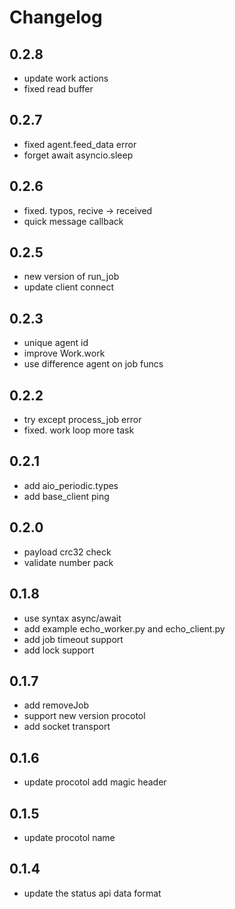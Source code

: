 # Changelog

## 0.2.8
- update work actions
- fixed read buffer

## 0.2.7
- fixed agent.feed_data error
- forget await asyncio.sleep

## 0.2.6
- fixed. typos, recive -> received
- quick message callback

## 0.2.5
- new version of run_job
- update client connect

## 0.2.3
- unique agent id
- improve Work.work
- use difference agent on job funcs

## 0.2.2
- try except process_job error
- fixed. work loop more task

## 0.2.1
- add aio_periodic.types
- add base_client ping

## 0.2.0
- payload crc32 check
- validate number pack

## 0.1.8
- use syntax async/await
- add example echo_worker.py and echo_client.py
- add job timeout support
- add lock support

## 0.1.7
- add removeJob
- support new version procotol
- add socket transport

## 0.1.6
- update procotol add magic header

## 0.1.5
- update procotol name

## 0.1.4
- update the status api data format
